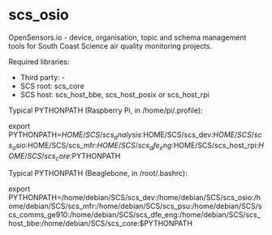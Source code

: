 # scs_osio
OpenSensors.io - device, organisation, topic and schema management tools for South Coast Science  air quality
monitoring projects.

Required libraries: 

* Third party: -
* SCS root: scs_core
* SCS host: scs_host_bbe, scs_host_posix or scs_host_rpi



Typical PYTHONPATH (Raspberry Pi, in /home/pi/.profile):

export PYTHONPATH=$HOME/SCS/scs_analysis:$HOME/SCS/scs_dev:$HOME/SCS/scs_osio:$HOME/SCS/scs_mfr:$HOME/SCS/scs_dfe_eng:$HOME/SCS/scs_host_rpi:$HOME/SCS/scs_core:$PYTHONPATH



Typical PYTHONPATH (Beaglebone, in /root/.bashrc):

export PYTHONPATH=/home/debian/SCS/scs_dev:/home/debian/SCS/scs_osio:/home/debian/SCS/scs_mfr:/home/debian/SCS/scs_psu:/home/debian/SCS/scs_comms_ge910:/home/debian/SCS/scs_dfe_eng:/home/debian/SCS/scs_host_bbe:/home/debian/SCS/scs_core:$PYTHONPATH
